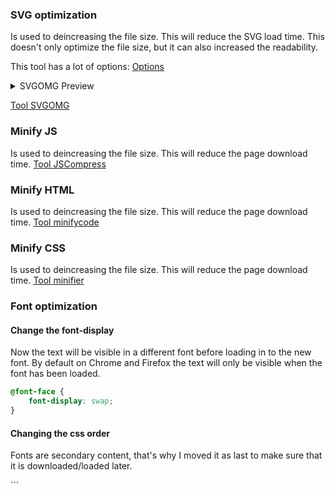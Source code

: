 ### SVG optimization
Is used to deincreasing the file size. This will reduce the SVG load time.
This doesn't only optimize the file size, but it can also increased the readability. 

This tool has a lot of options:
[Options](https://github.com/svg/svgo#what-it-can-do)

<details>
    <summary>SVGOMG Preview</summary>
    <img src="https://iiyama12.github.io/performance-matters/readme-content/SVGOMG.png" alt="svg omg interface">
</details>

[Tool SVGOMG](https://jakearchibald.github.io/svgomg/)

### Minify JS
Is used to deincreasing the file size. This will reduce the page download time.
[Tool JSCompress](https://jscompress.com/)

### Minify HTML
Is used to deincreasing the file size. This will reduce the page download time.
[Tool minifycode](http://minifycode.com/html-minifier/)


### Minify CSS
Is used to deincreasing the file size. This will reduce the page download time.
[Tool minifier](https://www.minifier.org/)

### Font optimization

#### Change the font-display

Now the text will be visible in a different font before loading in to the new font. By default on Chrome and Firefox the text will only be visible when the font has been loaded.

```CSS
@font-face {
    font-display: swap;
}
```

#### Changing the css order
Fonts are secondary content, that's why I moved it as last to make sure that it is downloaded/loaded later.

<!-- <link href="/dist/css/fonts.css" rel="stylesheet">  -->
<link href="/dist/css/bootstrap.css" rel="stylesheet">
<link href="/assets/css/src/docs.css" rel="stylesheet">

<!-- \/ -->

<link href="/dist/css/fonts.css" rel="stylesheet">
```



